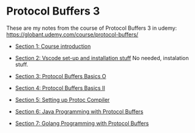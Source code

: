 # Protocol Buffers 3

These are my notes from the course of Protocol Buffers 3 in udemy:
https://globant.udemy.com/course/protocol-buffers/

* [Section 1: Course introduction](./section-1-course-introduction.md)

* [Section 2: Vscode set-up and installation stuff]() No needed, instalation stuff.

* [Section 3: Protocol Buffers Basics O](./section-3-protocol-buffers-basics-1.md)

* [Section 4: Protocol Buffers Basics II](./section-4-protocol-buffers-basics-2.md)

* [Section 5: Setting up Protoc Compiler](./section-5-setting-up-protocol.md)

* [Section 6: Java Programming with Protocol Buffers](./section-6-java-with-protocol-buffers.md)

* [Section 7: Golang Programming with Protocol Buffers](./section-7-go-with-protocol-buffer.md)
